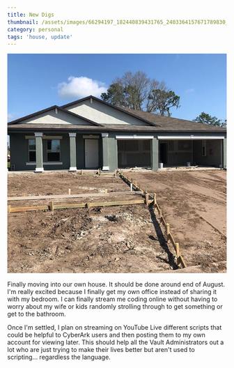 ```yaml
---
title: New Digs
thumbnail: /assets/images/66294197_182440839431765_2403364157671789830_n.jpg
category: personal
tags: 'house, update'
---
```

![](/assets/images/66294197_182440839431765_2403364157671789830_n.jpg)

Finally moving into our own house.  It should be done around end of August.  I'm really excited because I finally get my own office instead of sharing it with my bedroom.  I can finally stream me coding online without having to worry about my wife or kids randomly strolling through to get something or get to the bathroom.

Once I'm settled, I plan on streaming on YouTube Live different scripts that could be helpful to CyberArk users and then posting them to my own account for viewing later.  This should help all the Vault Administrators out a lot who are just trying to make their lives better but aren't used to scripting... regardless the language.
